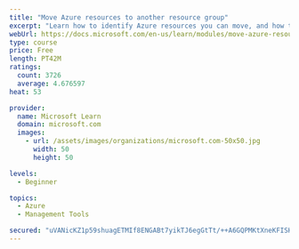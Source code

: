 ```yaml
---
title: "Move Azure resources to another resource group"
excerpt: "Learn how to identify Azure resources you can move, and how to move them to a new resource group."
webUrl: https://docs.microsoft.com/en-us/learn/modules/move-azure-resources-another-resource-group/
type: course
price: Free
length: PT42M
ratings:
  count: 3726
  average: 4.676597
heat: 53

provider:
  name: Microsoft Learn
  domain: microsoft.com
  images:
    - url: /assets/images/organizations/microsoft.com-50x50.jpg
      width: 50
      height: 50

levels:
  - Beginner

topics:
  - Azure
  - Management Tools

secured: "uVANicKZ1p59shuagETMIf8ENGABt7yikTJ6egGtTt/++A6GQPMKtXneKFISHVj9res40OxxKiO6P3auNrFA0u3Plx0jU/9pzxha4t4/kU2hcekGxm5lgle0+QMwYzqREv8/XP/8yehIoWHaWey5GjRHTQibSGMpw3EoFkDa2b41ubqhMwCKj/Fh2S7qDl0WfAZdRqH5jjHZsxfWJmlsrmgCF0oVC6l/u7wTVQ2LSU9hiJ/F0Fa0vtR+ppTdwc8Da/qksr6jjY+kQ29mJqirCOYv8TydbEZ1+UlfHoE2ilUbySm5c2ZGsa3Y2kDfNaa6NTEKWxHi/CodQCu5uVlR0Xz7C1UPhdUJ3GsdweVO0IkcwKU3MUScKH1nJ35IHvJ+4od3c/H/ycNBXj8Yxz8f3TlkwtW6zlmEd3z+VpUC9NU=;zPjK4lJJj5xNug1htURqTQ=="
---
```


